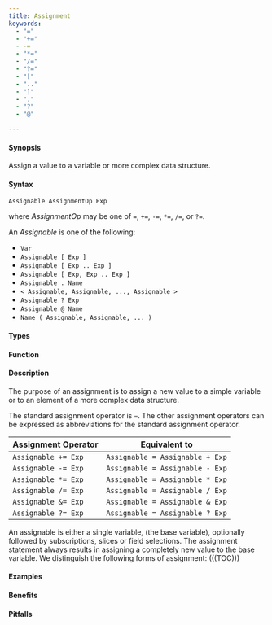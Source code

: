 ```yaml
---
title: Assignment
keywords:
  - "="
  - "+="
  - -=
  - "*="
  - "/="
  - "?="
  - "["
  - ".."
  - "]"
  - "."
  - "?"
  - "@"

---
```


#### Synopsis

Assign a value to a variable or more complex data structure.

#### Syntax

`Assignable AssignmentOp Exp`

where _AssignmentOp_ may be one of `=`, `+=`, `-=`, `*=`, `/=`, or `?=`.

An _Assignable_ is one of the following:

*   `Var`
*   `Assignable [ Exp ]`
*   `Assignable [ Exp .. Exp ]`
*   `Assignable [ Exp, Exp .. Exp ]`
*   `Assignable . Name` 
*   `< Assignable, Assignable, ..., Assignable >`
*   `Assignable ? Exp` 
*   `Assignable @ Name`
*   `Name ( Assignable, Assignable, ... )`

#### Types

#### Function

#### Description

The purpose of an assignment is to assign a new value to a simple variable or to an element of a more complex data structure. 

The standard assignment operator is `=`. 
The other assignment operators can be expressed as abbreviations for the standard assignment operator.

| Assignment Operator             | Equivalent to                           |
| --- | --- |
| `Assignable += Exp`         | `Assignable = Assignable + Exp`   |
| `Assignable -= Exp`         | `Assignable = Assignable - Exp`   |
| `Assignable *= Exp`         | `Assignable = Assignable * Exp`   |
| `Assignable /= Exp`         | `Assignable = Assignable / Exp`   |
| `Assignable &= Exp`         | `Assignable = Assignable & Exp`   |
| `Assignable ?= Exp`         | `Assignable = Assignable ? Exp`   |




An assignable is either a single variable, (the base variable), optionally followed by subscriptions, slices or field selections.
The assignment statement always results in assigning a completely new value to the base variable. 
We distinguish the following forms of assignment:
(((TOC)))

#### Examples


#### Benefits

#### Pitfalls

